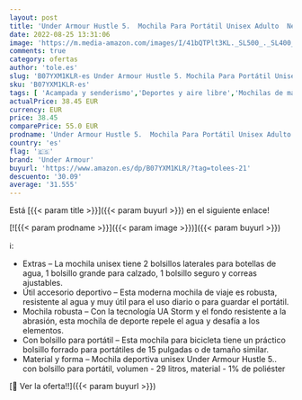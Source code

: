 ```yaml
---
layout: post
title: 'Under Armour Hustle 5.  Mochila Para Portátil Unisex Adulto  Negro  black Silver   Talla Única'
date: 2022-08-25 13:31:06
image: 'https://m.media-amazon.com/images/I/41bQTPlt3KL._SL500_._SL400_.jpg'
comments: true
category: ofertas
author: 'tole.es'
slug: 'B07YXM1KLR-es Under Armour Hustle 5. Mochila Para Portátil Unisex Adulto...'
sku: 'B07YXM1KLR-es'
tags: [ 'Acampada y senderismo','Deportes y aire libre','Mochilas de marcha','Mochilas y bolsas','Ropa y equipamiento para ocio al aire libre','mochila','under armour','🇪🇸', ]
actualPrice: 38.45 EUR
currency: EUR
price: 38.45
comparePrice: 55.0 EUR
prodname: 'Under Armour Hustle 5.  Mochila Para Portátil Unisex Adulto  Negro  black Silver   Talla Única'
country: 'es'
flag: '🇪🇸'
brand: 'Under Armour'
buyurl: 'https://www.amazon.es/dp/B07YXM1KLR/?tag=tolees-21'
descuento: '30.09'
average: '31.555'
---
```


Está [{{< param title >}}]({{< param buyurl >}}) en el siguiente enlace!

[![{{< param prodname >}}]({{< param image >}})]({{< param buyurl >}})

ℹ️:

- Extras – La mochila unisex tiene 2 bolsillos laterales para botellas de agua, 1 bolsillo grande para calzado, 1 bolsillo seguro y correas ajustables.
- Útil accesorio deportivo – Esta moderna mochila de viaje es robusta, resistente al agua y muy útil para el uso diario o para guardar el portátil.
- Mochila robusta – Con la tecnología UA Storm y el fondo resistente a la abrasión, esta mochila de deporte repele el agua y desafía a los elementos.
- Con bolsillo para portátil – Esta mochila para bicicleta tiene un práctico bolsillo forrado para portátiles de 15 pulgadas o de tamaño similar.
- Material y forma – Mochila deportiva unisex Under Armour Hustle 5.. con bolsillo para portátil, volumen - 29 litros, material - 1% de poliéster

[🛒 Ver la oferta!!]({{< param buyurl >}})
